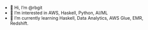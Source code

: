 - 👋 Hi, I’m @rbgit
- 👀 I’m interested in AWS, Haskell, Python, AI/ML
- 🌱 I’m currently learning Haskell, Data Analytics, AWS Glue, EMR, Redshift. 

<!---
rbgit/rbgit is a ✨ special ✨ repository because its `README.md` (this file) appears on your GitHub profile.
You can click the Preview link to take a look at your changes.
--->
